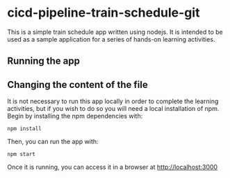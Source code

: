 # cicd-pipeline-train-schedule-git

This is a simple train schedule app written using nodejs. It is intended to be used as a sample application for a series of hands-on learning activities.

## Running the app
## Changing the content of the file

It is not necessary to run this app locally in order to complete the learning activities, but if you wish to do so you will need a local installation of npm. Begin by installing the npm dependencies with:

    npm install

Then, you can run the app with:

    npm start

Once it is running, you can access it in a browser at [http://localhost:3000](http://localhost:3000)
